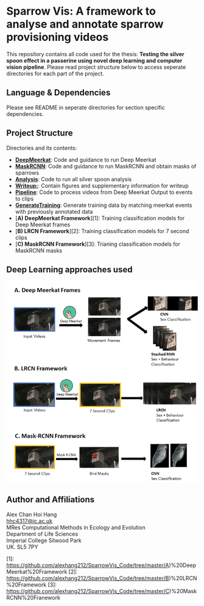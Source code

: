 # Sparrow Vis: A framework to analyse and annotate sparrow provisioning videos
This repository contains all code used for the thesis: **Testing the silver spoon effect in a passerine using novel deep learning and computer vision pipeline**. Please read project structure below to access seperate directories for each part of the project.

## Language & Dependencies
Please see README in seperate directories for section specific dependencies.  

## Project Structure
Directories and its contents:  

- [**DeepMeerkat**](https://github.com/alexhang212/SparrowVis_Code/tree/master/DeepMeerkat): Code and guidance to run Deep Meerkat  
- [**MaskRCNN**](https://github.com/alexhang212/SparrowVis_Code/tree/master/MaskRCNN): Code and guidance to run MaskRCNN and obtain masks of sparrows  
- [**Analysis**](https://github.com/alexhang212/SparrowVis_Code/tree/master/Analysis): Code to run all silver spoon analysis  
- [**Writeup:**](https://github.com/alexhang212/SparrowVis_Code/tree/master/Writeup): Contain figures and supplementary information for writeup  
- [**Pipeline**](https://github.com/alexhang212/SparrowVis_Code/tree/master/Pipeline): Code to process videos from Deep Meerkat Output to events to clips 
- [**GenerateTraining**](https://github.com/alexhang212/SparrowVis_Code/tree/master/GenerateTraining): Generate training data by matching meerkat events with previously annotated data 
- [**A) DeepMeerkat Framework**][1]: Training classification models for Deep Meerkat frames  
- [**B) LRCN Framework**][2]: Training classification models for 7 second clips  
- [**C) MaskRCNN Framework**][3]: Trianing classification models for MaskRCNN masks   

## Deep Learning approaches used
![Pipeline](Graphics/Pipeline.png)  

## Author and Affiliations
Alex Chan Hoi Hang  
hhc4317@ic.ac.uk  
MRes Computational Methods in Ecology and Evolution  
Department of Life Sciences  
Imperial College Silwood Park  
UK. SL5 7PY  


[1]: https://github.com/alexhang212/SparrowVis_Code/tree/master/A)%20DeepMeerkat%20Framework
[2]: https://github.com/alexhang212/SparrowVis_Code/tree/master/B)%20LRCN%20Framework
[3]: https://github.com/alexhang212/SparrowVis_Code/tree/master/C)%20MaskRCNN%20Franework